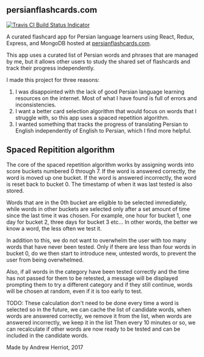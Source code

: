 ## persianflashcards.com

[![Travis CI Build Status Indicator](https://travis-ci.org/aherriot/persian.svg?branch=master "tranvis")](https://travis-ci.org/aherriot/persian)

A curated flashcard app for Persian language learners using React, Redux,
Express, and MongoDB hosted at
[persianflashcards.com](https://www.persianflashcards.com).

This app uses a curated list of Persian words and phrases that are managed by
me, but it allows other users to study the shared set of flashcards and track
their progress independently.

I made this project for three reasons:

1. I was disappointed with the lack of good Persian language learning resources
   on the internet. Most of what I have found is full of errors and
   inconsistencies.
2. I want a better card selection algorithm that would focus on words that I
   struggle with, so this app uses a spaced repetition algorithm.
3. I wanted something that tracks the progress of translating Persian to English
   independently of English to Persian, which I find more helpful.

## Spaced Repitition algorithm

The core of the spaced repetition algorithm works by assigning words into score
buckets numbered 0 through 7. If the word is answered correctly, the word is
moved up one bucket. If the word is answered incorrectly, the word is reset back
to bucket 0. The timestamp of when it was last tested is also stored.

Words that are in the 0th bucket are eligible to be selected immediately, while
words in other buckets are selected only after a set amount of time since the
last time it was chosen. For example, one hour for bucket 1, one day for bucket
2, three days for bucket 3 etc... In other words, the better we know a word, the
less often we test it.

In addition to this, we do not want to overwhelm the user with too many words
that have never been tested. Only if there are less than four words in bucket 0,
do we then start to introduce new, untested words, to prevent the user from
being overwhelmed.

Also, if all words in the category have been tested correctly and the time has
not passed for them to be retested, a message will be displayed prompting them
to try a different category and if they still continue, words will be chosen at
random, even if it is too early to test.

TODO: These calculation don't need to be done every time a word is selected so
in the future, we can cache the list of candidate words, when words are answered
correctly, we remove it from the list, when words are answered incorrectly, we
keep it in the list Then every 10 minutes or so, we can recalculate if other
words are now ready to be tested and can be included in the candidate words.

Made by Andrew Herriot, 2017
